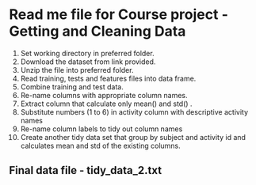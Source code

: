 # Read me file for Course project - Getting and Cleaning Data

1. Set working directory in preferred folder. 
2. Download the dataset from link provided. 
3. Unzip the file into preferred folder.
4. Read training, tests and features files into data frame.
5. Combine training and test data.
6. Re-name columns with appropriate column names.
7. Extract column that calculate only mean() and std() .
8. Substitute numbers (1 to 6) in activity column with descriptive activity names
9. Re-name column labels to tidy out column names
10. Create another tidy data set that group by subject and activity id and calculates mean and std of the existing columns. 

## Final data file - tidy_data_2.txt